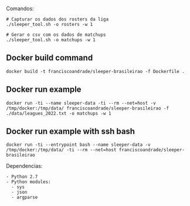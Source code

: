 Comandos:
```
# Capturar os dados dos rosters da liga
./sleeper_tool.sh -o rosters -w 1

# Gerar o csv com os dados de matchups
./sleeper_tool.sh -o matchups -w 1
```

## Docker build command
`docker build -t franciscoandrade/sleeper-brasileirao -f Dockerfile .`

## Docker run example
`docker run -ti --name sleeper-data -ti --rm --net=host -v /tmp/docker:/tmp/data/ franciscoandrade/sleeper-brasileirao -f ./data/leagues_2022.txt -o matchups -w 1`

## Docker run example with ssh bash
`docker run -ti --entrypoint bash --name sleeper-data -v /tmp/docker:/tmp/data/ -ti --rm --net=host franciscoandrade/sleeper-brasileirao`

Dependencias:
```
- Python 2.7
- Python modules:
  - sys
  - json
  - argparse
```